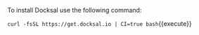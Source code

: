 To install Docksal use the following command:

`curl -fsSL https://get.docksal.io | CI=true bash`{{execute}}
